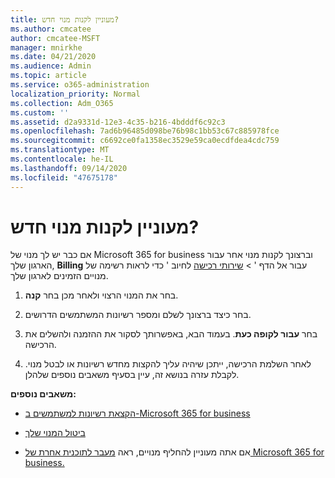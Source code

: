 ```yaml
---
title: מעוניין לקנות מנוי חדש?
ms.author: cmcatee
author: cmcatee-MSFT
manager: mnirkhe
ms.date: 04/21/2020
ms.audience: Admin
ms.topic: article
ms.service: o365-administration
localization_priority: Normal
ms.collection: Adm_O365
ms.custom: ''
ms.assetid: d2a9331d-12e3-4c35-b216-4bdddf6c92c3
ms.openlocfilehash: 7ad6b96485d098be76b98c1bb53c67c885978fce
ms.sourcegitcommit: c6692ce0fa1358ec3529e59ca0ecdfdea4cdc759
ms.translationtype: MT
ms.contentlocale: he-IL
ms.lasthandoff: 09/14/2020
ms.locfileid: "47675178"
---
```

# <a name="looking-to-buy-a-new-subscription"></a>מעוניין לקנות מנוי חדש?

אם כבר יש לך מנוי של Microsoft 365 for business וברצונך לקנות מנוי אחר עבור הארגון שלך, **Billing** עבור אל הדף ' \> [שירותי רכישה](https://go.microsoft.com/fwlink/p/?linkid=868433) לחיוב ' כדי לראות רשימה של מנויים הזמינים לארגון שלך.
 
1. בחר את המנוי הרצוי ולאחר מכן בחר **קנה**.

2. בחר כיצד ברצונך לשלם ומספר רשיונות המשתמשים הדרושים.

3. בחר **עבור לקופה כעת**. בעמוד הבא, באפשרותך לסקור את ההזמנה ולהשלים את הרכישה.

4. לאחר השלמת הרכישה, ייתכן שיהיה עליך להקצות מחדש רשיונות או לבטל מנוי. לקבלת עזרה בנושא זה, עיין בסעיף משאבים נוספים שלהלן.

 **משאבים נוספים:**
  
- [הקצאת רשיונות למשתמשים ב-Microsoft 365 for business](https://docs.microsoft.com/microsoft-365/admin/add-users/add-users)
    
- [ביטול המנוי שלך](https://docs.microsoft.com/microsoft-365/commerce/subscriptions/cancel-your-subscription)
    
- אם אתה מעוניין להחליף מנויים, ראה [מעבר לתוכנית אחרת של Microsoft 365 for business.](https://docs.microsoft.com/microsoft-365/commerce/subscriptions/switch-to-a-different-plan)
